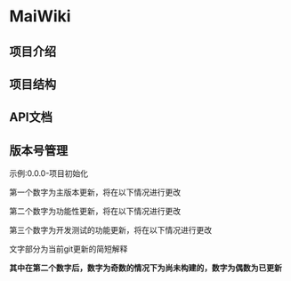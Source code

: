 # MaiWiki

## 项目介绍


## 项目结构


## API文档


## 版本号管理
示例:0.0.0-项目初始化  

第一个数字为主版本更新，将在以下情况进行更改  


第二个数字为功能性更新，将在以下情况进行更改

   
第三个数字为开发测试的功能更新，将在以下情况进行更改


文字部分为当前git更新的简短解释

**其中在第二个数字后，数字为奇数的情况下为尚未构建的，数字为偶数为已更新** 
